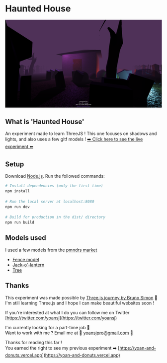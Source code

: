 # Haunted House

<a href='https://haunted-house-gilt.vercel.app/'>
  <img src="./.github/images/thumbnail.png" />
</a>

## What is 'Haunted House'

An experiment made to learn ThreeJS !
This one focuses on shadows and lights, and also uses a few gltf models !
[➡️ Click here to see the live experiment ⬅️](https://haunted-house-gilt.vercel.app/)

## Setup

Download [Node.js](https://nodejs.org/en/download/).
Run the followed commands:

```bash
# Install dependencies (only the first time)
npm install

# Run the local server at localhost:8080
npm run dev

# Build for production in the dist/ directory
npm run build
```

## Models used

I used a few models from the [pmndrs market](https://github.com/pmndrs/market)

- [Fence model](https://market.pmnd.rs/model/fence)
- [Jack-o'-lantern](https://market.pmnd.rs/model/jack-o-lantern)
- [Tree](https://market.pmnd.rs/model/tree-4-kaykit)

## Thanks

This experiment was made possible by [Three.js journey by Bruno Simon](https://threejs-journey.com) 🎉 <br />
I'm still learning Three.js and I hope I can make beautiful websites soon !

If you're interested at what I do you can follow me on Twitter [https://twitter.com/yoansj](https://twitter.com/yoansj) <br />

I'm currently looking for a part-time job 💼 <br />
Want to work with me ? Email me at 📧 yoansjpro@gmail.com 📧

Thanks for reading this far ! <br />
You earned the right to see my previous experiment ➡️ [https://yoan-and-donuts.vercel.app](https://yoan-and-donuts.vercel.app)
